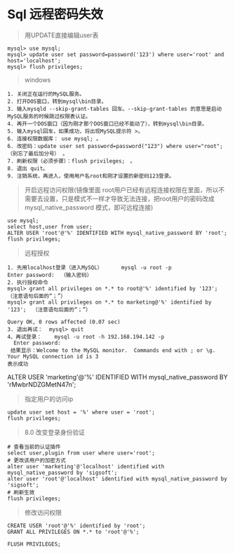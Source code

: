 # Sql 远程密码失效

>用UPDATE直接编辑user表 
```text
mysql> use mysql; 
mysql> update user set password=password('123') where user='root' and host='localhost'; 
mysql> flush privileges; 
```

>windows
```text
1. 关闭正在运行的MySQL服务。 
2. 打开DOS窗口，转到mysql\bin目录。 
3. 输入mysqld --skip-grant-tables 回车。--skip-grant-tables 的意思是启动MySQL服务的时候跳过权限表认证。 
4. 再开一个DOS窗口（因为刚才那个DOS窗口已经不能动了），转到mysql\bin目录。 
5. 输入mysql回车，如果成功，将出现MySQL提示符 >。 
6. 连接权限数据库： use mysql; 。 
6. 改密码：update user set password=password("123") where user="root";（别忘了最后加分号） 。 
7. 刷新权限（必须步骤）：flush privileges;　。 
8. 退出 quit。 
9. 注销系统，再进入，使用用户名root和刚才设置的新密码123登录。
``` 

>开启远程访问权限(镜像里面 root用户已经有远程连接权限在里面，所以不需要去设置，只是模式不一样才导致无法连接，把root用户的密码改成 mysql_native_password 模式，即可远程连接)

```text
use mysql;
select host,user from user;
ALTER USER 'root'@'%' IDENTIFIED WITH mysql_native_password BY 'root';
flush privileges;
```

>远程授权

```text
1. 先用localhost登录（进入MySQL）      mysql -u root -p
Enter password:  （输入密码）
2. 执行授权命令
mysql> grant all privileges on *.* to root@'%' identified by '123';  （注意语句后面的“；”）
mysql> grant all privileges on *.* to marketing@'%' identified by '123';  （注意语句后面的“；”）

Query OK, 0 rows affected (0.07 sec)
3. 退出再试：  mysql> quit
4、再试登录：    mysql -u root -h 192.168.194.142 -p
  Enter password: 
 结果显示：Welcome to the MySQL monitor.  Commands end with ; or \g.
Your MySQL connection id is 3
表示成功
```

ALTER USER 'marketing'@'%' IDENTIFIED WITH mysql_native_password BY 'rMwbrNDZGMetN47n';
>指定用户的访问ip
```text
update user set host = '%' where user = 'root'; 
flush privileges;
```

> 8.0 改变登录身份验证 
```
# 查看当前的认证插件
select user,plugin from user where user='root';
# 更改该用户的加密方式
alter user 'marketing'@'localhost' identified with mysql_native_password by 'sigsoft';
alter user 'root'@'localhost' identified with mysql_native_password by 'sigsoft';
# 刷新生效
flush privileges;
```

> 修改访问权限

```text
CREATE USER 'root'@'%' identified by 'root';
GRANT ALL PRIVILEGES ON *.* to 'root'@'%';

FLUSH PRIVILEGES;


```









